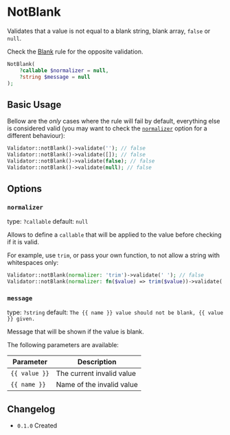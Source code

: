 # NotBlank

Validates that a value is not equal to a blank string, blank array, `false` or `null`.

Check the [Blank](03-rules_blank.md) rule for the opposite validation.

```php
NotBlank(
    ?callable $normalizer = null,
    ?string $message = null
);
```

## Basic Usage

Bellow are the *only* cases where the rule will fail by default, 
everything else is considered valid (you may want to check the [`normalizer`](#normalizer) option for a different behaviour):

```php
Validator::notBlank()->validate(''); // false
Validator::notBlank()->validate([]); // false
Validator::notBlank()->validate(false); // false
Validator::notBlank()->validate(null); // false
```

## Options

### `normalizer`

type: `?callable` default: `null`

Allows to define a `callable` that will be applied to the value before checking if it is valid.

For example, use `trim`, or pass your own function, to not allow a string with whitespaces only:

```php
Validator::notBlank(normalizer: 'trim')->validate(' '); // false
Validator::notBlank(normalizer: fn($value) => trim($value))->validate(' '); // false
```

### `message`

type: `?string` default: `The {{ name }} value should not be blank, {{ value }} given.`

Message that will be shown if the value is blank.

The following parameters are available:

| Parameter     | Description               |
|---------------|---------------------------|
| `{{ value }}` | The current invalid value |
| `{{ name }}`  | Name of the invalid value |

## Changelog

- `0.1.0` Created